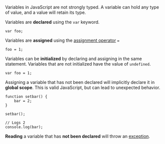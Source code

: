 Variables in JavaScript are not strongly typed. A variable can hold any type
of value, and a value will retain its type.

Variables are **declared** using the ```var``` keyword.

    var foo;

Variables are **assigned** using the [assignment operator](#assignment_operators)
```=```

    foo = 1;

Variables can be **initialized** by declaring and assigning in the same statement.
Variables that are not initialized have the value of ```undefined```.

    var foo = 1;

Assigning a variable that has not been declared will implicitly declare it in
**global scope**. This is valid JavaScript, but can lead to unexpected behavior.

    function setbar() {
        bar = 2;
    }

    setbar();

    // Logs 2
    console.log(bar);

**Reading** a variable that has **not been declared** will throw an [exception](#exceptions).
